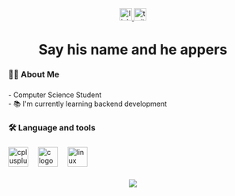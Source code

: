 <div align="center">
  <a href="https://www.linkedin.com/in/truebadr/" target="_blank">
    <img src="https://img.shields.io/static/v1?message=LinkedIn&logo=linkedin&label=&color=0077B5&logoColor=white&labelColor=&style=for-the-badge" height="25" alt="linkedin logo"  />
  </a>
  <a href="https://x.com/Truebadr" target="_blank">
    <img src="https://img.shields.io/static/v1?message=X&logo=twitter&label=&color=000000&logoColor=black&labelColor=000000&style=for-the-badge" height="25" alt="twitter logo"  />
  </a>
</div>

###

<h1 align="center">Say  his name and he appers</h1>

###

<h3 align="left">👩‍💻  About Me</h3>

###

<p align="left">- Computer Science Student <br>- 📚 I'm currently learning backend development</p>

###

<h3 align="left">🛠 Language and tools</h3>

###

<div align="left">
  <img src="https://cdn.jsdelivr.net/gh/devicons/devicon/icons/cplusplus/cplusplus-original.svg" height="40" alt="cplusplus logo"  />
  <img width="12" />
  <img src="https://cdn.jsdelivr.net/gh/devicons/devicon/icons/c/c-original.svg" height="40" alt="c logo"  />
  <img width="12" />
  <img src="https://cdn.jsdelivr.net/gh/devicons/devicon/icons/linux/linux-original.svg" height="40" alt="linux logo"  />
</div>

###

<div align="center">
  <img src="https://profile-counter.glitch.me/TrueBadr/count.svg?"  />
</div>

###
